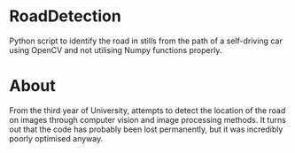 # RoadDetection
Python script to identify the road in stills from the path of a self-driving car using OpenCV and not utilising Numpy functions properly.

# About 
From the third year of University, attempts to detect the location of the road on images through computer vision and image processing methods. It turns out that the code has probably been lost permanently, but it was incredibly poorly optimised anyway.
